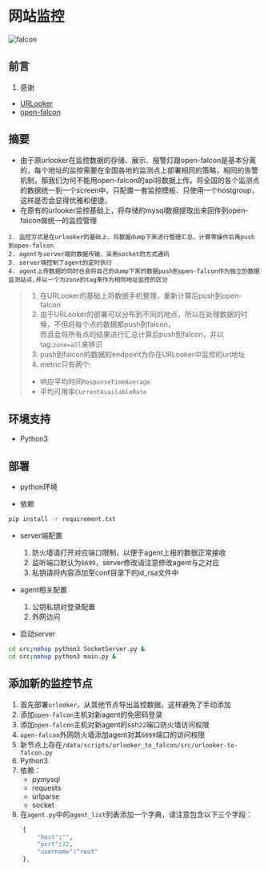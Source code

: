 # 网站监控

![falcon](https://github.com/forsaken527/Urlooker-to-falcon/blob/master/img/QQ20170504-165654@2x.png?raw=true "效果图")


## 前言

1. 感谢
+ [URLooker](https://github.com/URLooker "URLooker")
+ [open-falcon](https://github.com/open-falcon "open-falcon")


## 摘要
+ 由于原urlooker在监控数据的存储、展示、报警灯跟open-falcon是基本分离的，每个地址的监控需要在全国各地的监测点上部署相同的策略，相同的告警机制，那我们为何不能用open-falcon的api将数据上传。将全国的各个监测点的数据统一到一个screen中，只配置一套监控模板、只使用一个hostgroup，这样是否会显得优雅和便捷。
+ 在原有的urlooker监控基础上，将存储的mysql数据提取出来回传到open-falcon做统一的监控管理

```text
1. 监控方式是在urlooker的基础上，将数据dump下来进行整理汇总，计算等操作后再push到open-falcon
2. agent与server端的数据传输，采用socket的方式通讯
3. server端控制了agent的定时执行
4. agent上传数据的同时也会将自己的dump下来的数据push到open-falcon作为独立的数据监测站点,并以一个为zone的tag来作为相同地址监控的区分
```

> 1. 在URLooker的基础上将数据手机整理，重新计算后push到open-falcon
> 2. 由于URLooker的部署可以分布到不同的地点，所以在处理数据的时候，不但将每个点的数据都push到falcon，\
而且会将所有点的结果进行汇总计算后push到falcon，并以tag:`zone=all`来辨识 
> 3. push到falcon的数据的endpoint为你在URLooker中监控的url地址
> 4. metric只有两个:
> + 响应平均时间`ResponseTimeAverage`
> + 平均可用率`CurrentAvailableRate` 


## 环境支持
+ Python3

## 部署

+ python环境

+ 依赖
```bash
pip install -r requirement.txt
```
+ server端配置
    1. 防火墙请打开对应端口限制，以便于agent上报的数据正常接收
    2. 监听端口默认为`6699`，server修改请注意修改agent与之对应
    3. 私钥请将内容添加至conf目录下的id_rsa文件中

+ agent相关配置
    1. 公钥私钥对登录配置
    2. 外网访问
  
+ 启动server

```bash
cd src;nohup python3 SocketServer.py &
cd src;nohup python3 main.py &
```
## 添加新的监控节点

1. 首先部署`urlooker`，从其他节点导出监控数据，这样避免了手动添加
2. 添加`open-falcon`主机对新agent的免密码登录
3. 添加`open-falcon`主机对新agent的ssh`22`端口防火墙访问权限
4. `open-falcon`外网防火墙添加agent对其`6699`端口的访问权限
5. 新节点上存在`/data/scripts/urlooker_to_falcon/src/urlooker-to-falcon.py`
6. Python3
7. 依赖：
    + pymysql
    + requests
    + urlparse
    + socket
8. 在`agent.py`中的`agent_list`列表添加一个字典，请注意包含以下三个字段：
```python
    {
        "host":"",  
        "port":22,
        "username":"root"
    },
```
